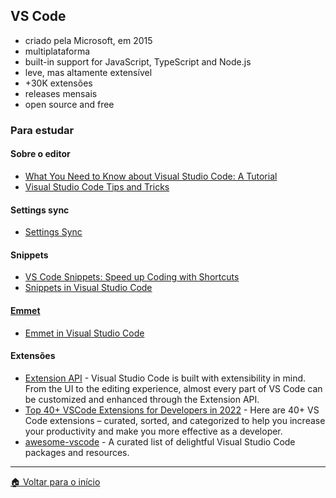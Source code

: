 ## VS Code

- criado pela Microsoft, em 2015
- multiplataforma
- built-in support for JavaScript, TypeScript and Node.js
- leve, mas altamente extensível
- +30K extensões
- releases mensais
- open source and free


### Para estudar
#### Sobre o editor
- [What You Need to Know about Visual Studio Code: A Tutorial](https://adamtheautomator.com/visual-studio-code-tutorial/)
- [Visual Studio Code Tips and Tricks](https://code.visualstudio.com/docs/getstarted/tips-and-tricks)

#### Settings sync
- [Settings Sync](https://code.visualstudio.com/docs/editor/settings-sync)

#### Snippets
- [VS Code Snippets: Speed up Coding with Shortcuts](https://adamtheautomator.com/vs-code-snippets/)
- [Snippets in Visual Studio Code](https://code.visualstudio.com/docs/editor/userdefinedsnippets)

#### [Emmet](https://emmet.io/)
- [Emmet in Visual Studio Code](https://code.visualstudio.com/docs/editor/emmet)

#### Extensões
- [Extension API](https://code.visualstudio.com/api) - Visual Studio Code is built with extensibility in mind. From the UI to the editing experience, almost every part of VS Code can be customized and enhanced through the Extension API.
- [Top 40+ VSCode Extensions for Developers in 2022](https://www.tabnine.com/blog/top-vscode-extensions/) - Here are 40+ VS Code extensions – curated, sorted, and categorized to help you increase your productivity and make you more effective as a developer.
- [awesome-vscode](https://github.com/viatsko/awesome-vscode) - A curated list of delightful Visual Studio Code packages and resources.

---

[🏠 Voltar para o início](./../../README.md)